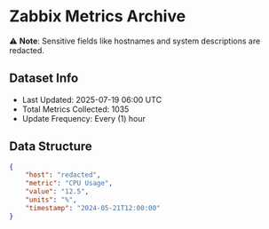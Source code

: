 # Zabbix Metrics Archive

⚠️ **Note**: Sensitive fields like hostnames and system descriptions are redacted.

## Dataset Info
- Last Updated: 2025-07-19 06:00 UTC
- Total Metrics Collected: 1035
- Update Frequency: Every (1) hour

## Data Structure
```json
{
    "host": "redacted",
    "metric": "CPU Usage",
    "value": "12.5",
    "units": "%",
    "timestamp": "2024-05-21T12:00:00"
}
```
